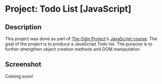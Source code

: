# Project: Todo List [JavaScript]

## Description

This project was done as part of [The Odin Project](https://www.theodinproject.com/)'s [JavaScript course](https://www.theodinproject.com/paths/full-stack-ruby-on-rails/courses/javascript). The goal of the project is to produce a JavaScript Todo list. The purpose is to further strengthen object creation methods and DOM manipulation.

## Screenshot

Coming soon!
